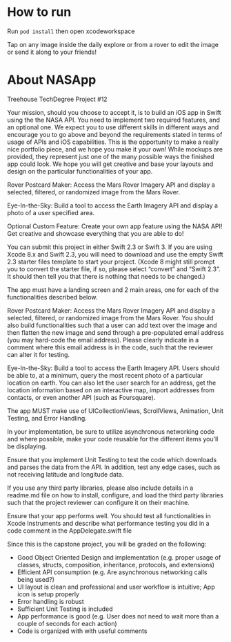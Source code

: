 # How to run
Run ``pod install`` then open xcodeworkspace

Tap on any image inside the daily explore or from a rover to edit the image or send it along to your friends!

# About NASApp
Treehouse TechDegree Project #12

Your mission, should you choose to accept it, is to build an iOS app in Swift using the the NASA API. You need to implement two required features, and an optional one. We expect you to use different skills in different ways and encourage you to go above and beyond the requirements stated in terms of usage of APIs and iOS capabilities. This is the opportunity to make a really nice portfolio piece, and we hope you make it your own! While mockups are provided, they represent just one of the many possible ways the finished app could look. We hope you will get creative and base your layouts and design on the particular functionalities of your app.

Rover Postcard Maker: Access the Mars Rover Imagery API and display a selected, filtered, or randomized image from the Mars Rover.

Eye-In-the-Sky: Build a tool to access the Earth Imagery API and display a photo of a user specified area.

Optional Custom Feature: Create your own app feature using the NASA API! Get creative and showcase everything that you are able to do!

You can submit this project in either Swift 2.3 or Swift 3. If you are using Xcode 8.x and Swift 2.3, you will need to download and use the empty Swift 2.3 starter files template to start your project. (Xcode 8 might still prompt you to convert the starter file, if so, please select “convert” and “Swift 2.3”. It should then tell you that there is nothing that needs to be changed.)

The app must have a landing screen and 2 main areas, one for each of the functionalities described below.

Rover Postcard Maker: Access the Mars Rover Imagery API and display a selected, filtered, or randomized image from the Mars Rover. You should also build functionalities such that a user can add text over the image and then flatten the new image and send through a pre-populated email address (you may hard-code the email address). Please clearly indicate in a comment where this email address is in the code, such that the reviewer can alter it for testing.

Eye-In-the-Sky: Build a tool to access the Earth Imagery API. Users should be able to, at a minimum, query the most recent photo of a particular location on earth. You can also let the user search for an address, get the location information based on an interactive map, import addresses from contacts, or even another API (such as Foursquare).

The app MUST make use of UICollectionViews, ScrollViews, Animation, Unit Testing, and Error Handling.

In your implementation, be sure to utilize asynchronous networking code and where possible, make your code reusable for the different items you’ll be displaying.

Ensure that you implement Unit Testing to test the code which downloads and parses the data from the API. In addition, test any edge cases, such as not receiving latitude and longitude data.

If you use any third party libraries, please also include details in a readme.md file on how to install, configure, and load the third party libraries such that the project reviewer can configure it on their machine.

Ensure that your app performs well. You should test all functionalities in Xcode Instruments and describe what performance testing you did in a code comment in the AppDelegate.swift file

Since this is the capstone project, you will be graded on the following:
* Good Object Oriented Design and implementation (e.g. proper usage of classes, structs, composition, inheritance, protocols, and extensions)
* Efficient API consumption (e.g. Are asynchronous networking calls being used?)
* UI layout is clean and professional and user workflow is intuitive; App icon is setup properly
* Error handling is robust
* Sufficient Unit Testing is included
* App performance is good (e.g. User does not need to wait more than a couple of seconds for each action)
* Code is organized with with useful comments
